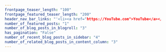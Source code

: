 ```yaml
---
frontpage_teaser_length: "100"
frontpage_featured_teaser_length: "200"
header_nav_bar_links: "'<li><a href="https://YouTube.com">YouTube</a></li>,<li><a href="https://twitter.com">Twitter</a></li>"
number_of_featured_posts: "1"
number_of_blog_posts_in_blogroll: "3"
has_pagination: "False"
number_of_recent_blog_posts_in_sidebar: "4"
number_of_related_blog_posts_in_content_column: "3"
---
```

